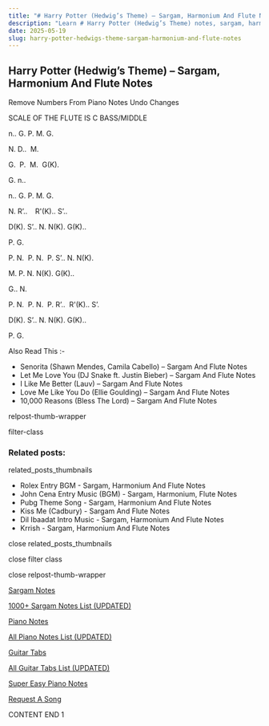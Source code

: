 ```yaml
---
title: "# Harry Potter (Hedwig’s Theme) – Sargam, Harmonium And Flute Notes"
description: "Learn # Harry Potter (Hedwig’s Theme) notes, sargam, harmonium notations and flute notes. Easy step-by-step tutorial for beginners."
date: 2025-05-19
slug: harry-potter-hedwigs-theme-sargam-harmonium-and-flute-notes
---
```


## Harry Potter (Hedwig’s Theme) – Sargam, Harmonium And Flute Notes

Remove Numbers From Piano Notes
Undo Changes

SCALE OF THE FLUTE IS C BASS/MIDDLE

n.. G. P. M. G.

N. D..  M.

G.  P.  M.  G(K).

G. n..

n.. G. P. M. G.

N. R’..    R'(K).. S’..

D(K). S’.. N. N(K). G(K)..

P. G.

P. N.  P. N.  P. S’.. N. N(K).

M. P. N. N(K). G(K)..

G.. N.

P. N.  P. N.  P. R’..  R'(K).. S’.

D(K). S’.. N. N(K). G(K)..

P. G.



Also Read This :-

* Senorita (Shawn Mendes, Camila Cabello) – Sargam And Flute Notes
* Let Me Love You (DJ Snake ft. Justin Bieber) – Sargam And Flute Notes
* I Like Me Better (Lauv) – Sargam And Flute Notes
* Love Me Like You Do (Ellie Goulding) – Sargam And Flute Notes
* 10,000 Reasons (Bless The Lord) – Sargam And Flute Notes

relpost-thumb-wrapper

filter-class

### Related posts:

related_posts_thumbnails

* Rolex Entry BGM - Sargam, Harmonium And Flute Notes
* John Cena Entry Music (BGM) - Sargam, Harmonium, Flute Notes
* Pubg Theme Song - Sargam, Harmonium And Flute Notes
* Kiss Me (Cadbury) - Sargam And Flute Notes
* Dil Ibaadat Intro Music - Sargam, Harmonium And Flute Notes
* Krrish - Sargam, Harmonium And Flute Notes

close related_posts_thumbnails

close filter class

close relpost-thumb-wrapper

[Sargam Notes](/sargam-notes.html)

[1000+ Sargam Notes List (UPDATED)](/all-songs-list-sargam-notes.html)

[Piano Notes](/piano-notes.html)

[All Piano Notes List (UPDATED)](/all-songs-list-piano-notes.html)

[Guitar Tabs](/guitar-tabs.html)

[All Guitar Tabs List (UPDATED)](/all-songs-list-guitar-tabs.html)

[Super Easy Piano Notes](https://studywall.in/)

[Request A Song](/request-a-song.html)

CONTENT END 1


